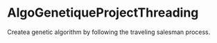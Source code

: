 # AlgoGenetiqueProjectThreading
Createa genetic algorithm by following the traveling salesman process.
